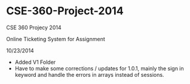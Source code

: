 CSE-360-Project-2014
====================

CSE 360 Projecy 2014

Online Ticketing System for Assignment


10/23/2014
- Added V1 Folder
- Have to make some corrections / updates for 1.0.1, mainly the sign in keyword and handle the errors in arrays instead of sessions. 
